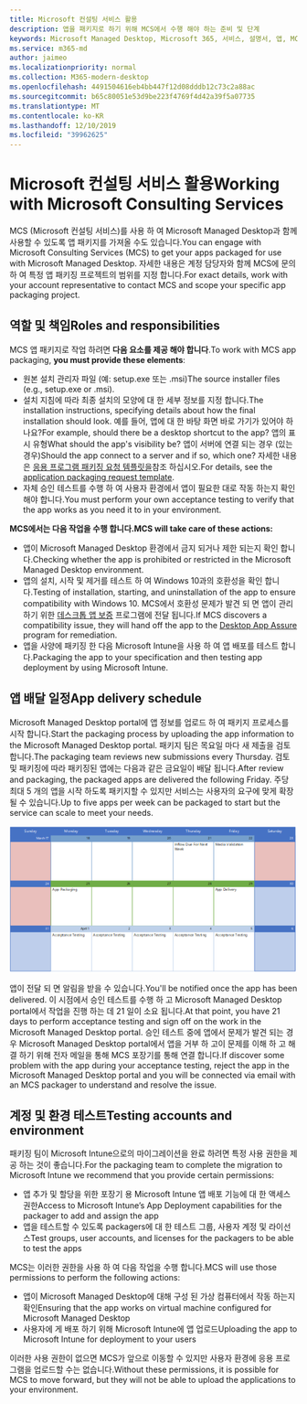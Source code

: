 ```yaml
---
title: Microsoft 컨설팅 서비스 활용
description: 앱을 패키지로 하기 위해 MCS에서 수행 해야 하는 준비 및 단계
keywords: Microsoft Managed Desktop, Microsoft 365, 서비스, 설명서, 앱, MCS, 패키징
ms.service: m365-md
author: jaimeo
ms.localizationpriority: normal
ms.collection: M365-modern-desktop
ms.openlocfilehash: 4491504616eb4bb447f12d08dddb12c73c2a88ac
ms.sourcegitcommit: b65c80051e53d9be223f4769f4d42a39f5a07735
ms.translationtype: MT
ms.contentlocale: ko-KR
ms.lasthandoff: 12/10/2019
ms.locfileid: "39962625"
---
```

# <a name="working-with-microsoft-consulting-services"></a><span data-ttu-id="902ac-104">Microsoft 컨설팅 서비스 활용</span><span class="sxs-lookup"><span data-stu-id="902ac-104">Working with Microsoft Consulting Services</span></span>

<span data-ttu-id="902ac-105">MCS (Microsoft 컨설팅 서비스)를 사용 하 여 Microsoft Managed Desktop과 함께 사용할 수 있도록 앱 패키지를 가져올 수도 있습니다.</span><span class="sxs-lookup"><span data-stu-id="902ac-105">You can engage with Microsoft Consulting Services (MCS) to get your apps packaged for use with Microsoft Managed Desktop.</span></span> <span data-ttu-id="902ac-106">자세한 내용은 계정 담당자와 함께 MCS에 문의 하 여 특정 앱 패키징 프로젝트의 범위를 지정 합니다.</span><span class="sxs-lookup"><span data-stu-id="902ac-106">For exact details, work with your account representative to contact MCS and scope your specific app packaging project.</span></span>

## <a name="roles-and-responsibilities"></a><span data-ttu-id="902ac-107">역할 및 책임</span><span class="sxs-lookup"><span data-stu-id="902ac-107">Roles and responsibilities</span></span>

<span data-ttu-id="902ac-108">MCS 앱 패키지로 작업 하려면 **다음 요소를 제공 해야 합니다**.</span><span class="sxs-lookup"><span data-stu-id="902ac-108">To work with MCS app packaging, **you must provide these elements**:</span></span>

- <span data-ttu-id="902ac-109">원본 설치 관리자 파일 (예: setup.exe 또는 .msi)</span><span class="sxs-lookup"><span data-stu-id="902ac-109">The source installer files (e.g., setup.exe or .msi).</span></span>
- <span data-ttu-id="902ac-110">설치 지침에 따라 최종 설치의 모양에 대 한 세부 정보를 지정 합니다.</span><span class="sxs-lookup"><span data-stu-id="902ac-110">The installation instructions, specifying details about how the final installation should look.</span></span> <span data-ttu-id="902ac-111">예를 들어, 앱에 대 한 바탕 화면 바로 가기가 있어야 하나요?</span><span class="sxs-lookup"><span data-stu-id="902ac-111">For example, should there be a desktop shortcut to the app?</span></span> <span data-ttu-id="902ac-112">앱의 표시 유형</span><span class="sxs-lookup"><span data-stu-id="902ac-112">What should the app's visibility be?</span></span> <span data-ttu-id="902ac-113">앱이 서버에 연결 되는 경우 (있는 경우)</span><span class="sxs-lookup"><span data-stu-id="902ac-113">Should the app connect to a server and if so, which one?</span></span> <span data-ttu-id="902ac-114">자세한 내용은 [응용 프로그램 패키징 요청 템플릿을](https://github.com/MicrosoftDocs/microsoft-365-docs/raw/public/microsoft-365/managed-desktop/get-ready/downloads/app-packaging-template.docx)참조 하십시오.</span><span class="sxs-lookup"><span data-stu-id="902ac-114">For details, see the [application packaging request template](https://github.com/MicrosoftDocs/microsoft-365-docs/raw/public/microsoft-365/managed-desktop/get-ready/downloads/app-packaging-template.docx).</span></span>
- <span data-ttu-id="902ac-115">자체 승인 테스트를 수행 하 여 사용자 환경에서 앱이 필요한 대로 작동 하는지 확인 해야 합니다.</span><span class="sxs-lookup"><span data-stu-id="902ac-115">You must perform your own acceptance testing to verify that the app works as you need it to in your environment.</span></span>

<span data-ttu-id="902ac-116">**MCS에서는 다음 작업을 수행 합니다.**</span><span class="sxs-lookup"><span data-stu-id="902ac-116">**MCS will take care of these actions:**</span></span>

- <span data-ttu-id="902ac-117">앱이 Microsoft Managed Desktop 환경에서 금지 되거나 제한 되는지 확인 합니다.</span><span class="sxs-lookup"><span data-stu-id="902ac-117">Checking whether the app is prohibited or restricted in the Microsoft Managed Desktop environment.</span></span>
- <span data-ttu-id="902ac-118">앱의 설치, 시작 및 제거를 테스트 하 여 Windows 10과의 호환성을 확인 합니다.</span><span class="sxs-lookup"><span data-stu-id="902ac-118">Testing of installation, starting, and uninstallation of the app to ensure compatibility with Windows 10.</span></span> <span data-ttu-id="902ac-119">MCS에서 호환성 문제가 발견 되 면 앱이 관리 하기 위한 [데스크톱 앱 보증](https://docs.microsoft.com/fasttrack/win-10-desktop-app-assure) 프로그램에 전달 됩니다.</span><span class="sxs-lookup"><span data-stu-id="902ac-119">If MCS discovers a compatibility issue, they will hand off the app to the [Desktop App Assure](https://docs.microsoft.com/fasttrack/win-10-desktop-app-assure) program for remediation.</span></span>
- <span data-ttu-id="902ac-120">앱을 사양에 패키징 한 다음 Microsoft Intune을 사용 하 여 앱 배포를 테스트 합니다.</span><span class="sxs-lookup"><span data-stu-id="902ac-120">Packaging the app to your specification and then testing app deployment by using Microsoft Intune.</span></span>

## <a name="app-delivery-schedule"></a><span data-ttu-id="902ac-121">앱 배달 일정</span><span class="sxs-lookup"><span data-stu-id="902ac-121">App delivery schedule</span></span>

<span data-ttu-id="902ac-122">Microsoft Managed Desktop portal에 앱 정보를 업로드 하 여 패키지 프로세스를 시작 합니다.</span><span class="sxs-lookup"><span data-stu-id="902ac-122">Start the packaging process by uploading the app information to the Microsoft Managed Desktop portal.</span></span> <span data-ttu-id="902ac-123">패키지 팀은 목요일 마다 새 제출을 검토 합니다.</span><span class="sxs-lookup"><span data-stu-id="902ac-123">The packaging team reviews new submissions every Thursday.</span></span> <span data-ttu-id="902ac-124">검토 및 패키징에 따라 패키징된 앱에는 다음과 같은 금요일이 배달 됩니다.</span><span class="sxs-lookup"><span data-stu-id="902ac-124">After review and packaging, the packaged apps are delivered the following Friday.</span></span> <span data-ttu-id="902ac-125">주당 최대 5 개의 앱을 시작 하도록 패키지할 수 있지만 서비스는 사용자의 요구에 맞게 확장 될 수 있습니다.</span><span class="sxs-lookup"><span data-stu-id="902ac-125">Up to five apps per week can be packaged to start but the service can scale to meet your needs.</span></span>

![매월 목요일에 앱 유입량을 표시 하는 달력 (이 예에서는 21), 다음 날에 대 한 패키징 (25) 및 이후 금요일 (29 일)에 대 한 앱 배달](images/MCS-cal.png)

<span data-ttu-id="902ac-127">앱이 전달 되 면 알림을 받을 수 있습니다.</span><span class="sxs-lookup"><span data-stu-id="902ac-127">You'll be notified once the app has been delivered.</span></span> <span data-ttu-id="902ac-128">이 시점에서 승인 테스트를 수행 하 고 Microsoft Managed Desktop portal에서 작업을 진행 하는 데 21 일이 소요 됩니다.</span><span class="sxs-lookup"><span data-stu-id="902ac-128">At that point, you have 21 days to perform acceptance testing and sign off on the work in the Microsoft Managed Desktop portal.</span></span> <span data-ttu-id="902ac-129">승인 테스트 중에 앱에서 문제가 발견 되는 경우 Microsoft Managed Desktop portal에서 앱을 거부 하 고이 문제를 이해 하 고 해결 하기 위해 전자 메일을 통해 MCS 포장기를 통해 연결 합니다.</span><span class="sxs-lookup"><span data-stu-id="902ac-129">If discover some problem with the app during your acceptance testing, reject the app in the Microsoft Managed Desktop portal and you will be connected via email with an MCS packager to understand and resolve the issue.</span></span>

## <a name="testing-accounts-and-environment"></a><span data-ttu-id="902ac-130">계정 및 환경 테스트</span><span class="sxs-lookup"><span data-stu-id="902ac-130">Testing accounts and environment</span></span>

<span data-ttu-id="902ac-131">패키징 팀이 Microsoft Intune으로의 마이그레이션을 완료 하려면 특정 사용 권한을 제공 하는 것이 좋습니다.</span><span class="sxs-lookup"><span data-stu-id="902ac-131">For the packaging team to complete the migration to Microsoft Intune we recommend that you provide certain permissions:</span></span>
 
-   <span data-ttu-id="902ac-132">앱 추가 및 할당을 위한 포장기 용 Microsoft Intune 앱 배포 기능에 대 한 액세스 권한</span><span class="sxs-lookup"><span data-stu-id="902ac-132">Access to Microsoft Intune’s App Deployment capabilities for the packager to add and assign the app</span></span> 
-   <span data-ttu-id="902ac-133">앱을 테스트할 수 있도록 packagers에 대 한 테스트 그룹, 사용자 계정 및 라이선스</span><span class="sxs-lookup"><span data-stu-id="902ac-133">Test groups, user accounts, and licenses for the packagers to be able to test the apps</span></span>

<span data-ttu-id="902ac-134">MCS는 이러한 권한을 사용 하 여 다음 작업을 수행 합니다.</span><span class="sxs-lookup"><span data-stu-id="902ac-134">MCS will use those permissions to perform the following actions:</span></span>
 
-   <span data-ttu-id="902ac-135">앱이 Microsoft Managed Desktop에 대해 구성 된 가상 컴퓨터에서 작동 하는지 확인</span><span class="sxs-lookup"><span data-stu-id="902ac-135">Ensuring that the app works on virtual machine configured for Microsoft Managed Desktop</span></span>
-   <span data-ttu-id="902ac-136">사용자에 게 배포 하기 위해 Microsoft Intune에 앱 업로드</span><span class="sxs-lookup"><span data-stu-id="902ac-136">Uploading the app to Microsoft Intune for deployment to your users</span></span>

<span data-ttu-id="902ac-137">이러한 사용 권한이 없으면 MCS가 앞으로 이동할 수 있지만 사용자 환경에 응용 프로그램을 업로드할 수는 없습니다.</span><span class="sxs-lookup"><span data-stu-id="902ac-137">Without these permissions, it is possible for MCS to move forward, but they will not be able to upload the applications to your environment.</span></span>


